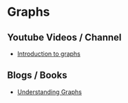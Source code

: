
# Graphs

## Youtube Videos / Channel
* [Introduction to graphs](https://www.youtube.com/watch?v=gXgEDyodOJU)


## Blogs / Books
* [Understanding Graphs](https://medium.com/javascript-in-plain-english/data-structures-understanding-graphs-82509d35e6b5)
 



